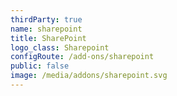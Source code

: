 ```yaml
---
thirdParty: true
name: sharepoint
title: SharePoint
logo_class: Sharepoint
configRoute: /add-ons/sharepoint
public: false
image: /media/addons/sharepoint.svg
---
```

